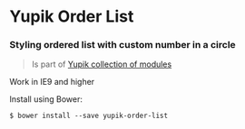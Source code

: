 Yupik Order List
================

### Styling ordered list with custom number in a circle

> Is part of [Yupik collection of modules](https://github.com/laurentperroteau/yupik)

Work in IE9 and higher

Install using Bower:

    $ bower install --save yupik-order-list
